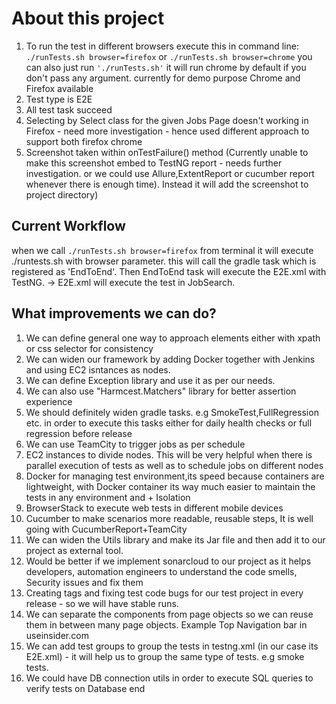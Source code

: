 # About this project

1. To run the test in different browsers execute this in command line:
`./runTests.sh browser=firefox` or `./runTests.sh browser=chrome`
you can also just run `'./runTests.sh'` it will run chrome by default if you don't pass any argument.
currently for demo purpose Chrome and Firefox available
2. Test type is E2E
3. All test task succeed
4. Selecting by Select class for the given Jobs Page doesn't working in Firefox - need more investigation - hence used different approach to support both firefox chrome
3. Screenshot taken within onTestFailure() method (Currently unable to make this screenshot embed to TestNG report - needs further investigation. or we could use Allure,ExtentReport or cucumber report whenever there is enough time). Instead it will add the screenshot to project directory)

## Current Workflow
when we call `./runTests.sh browser=firefox` from terminal it will execute ./runtests.sh with browser parameter.
this will call the gradle task which is registered as 'EndToEnd'. Then EndToEnd task will execute the E2E.xml with TestNG. -> E2E.xml will execute the test in JobSearch.

## What improvements we can do?
1. We can define general one way to approach elements either with xpath or css selector for consistency
2. We can widen our framework by adding Docker together with Jenkins and using EC2 isntances as nodes.
3. We can define Exception library and use it as per our needs.
4. We can also use "Harmcest.Matchers" library for better assertion experience
5. We should definitely widen gradle tasks. e.g SmokeTest,FullRegression etc. in order to execute this tasks either for daily health checks or full regression before release
6. We can use TeamCity to trigger jobs as per  schedule
7. EC2 instances to divide nodes. This will be very helpful when there is parallel execution of tests as well as to schedule jobs on different nodes
8. Docker for managing test environment,its speed because containers are lightweight,  with Docker container its way much easier to maintain the tests in any environment and + Isolation
9. BrowserStack to execute web tests in different mobile devices 
10. Cucumber to make scenarios more readable, reusable steps, It is well going with CucumberReport+TeamCity
11. We can widen the Utils library and make its Jar file  and then add it to our project as external tool.
12. Would be better if we  implement sonarcloud to our project  as it helps developers, automation engineers to understand the code smells, Security issues and fix them 
13. Creating tags and fixing test code bugs for our test project in every release - so we will have stable runs.
14. We can separate the components from page objects so we can reuse them in between many page objects. Example Top Navigation bar in useinsider.com
15. We can add test groups to group the tests in testng.xml (in our case its E2E.xml) - it will help us to group the same type of tests. e.g smoke tests.
16. We could have DB connection utils in order to execute SQL queries to verify tests on Database end